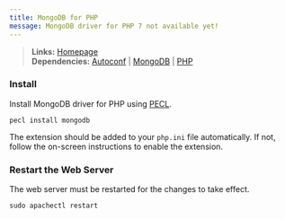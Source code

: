 ```yaml
---
title: MongoDB for PHP
message: MongoDB driver for PHP 7 not available yet!
---
```


> **Links:** [Homepage](https://docs.mongodb.org/ecosystem/drivers/php/)  
> **Dependencies:** [Autoconf](/autoconf/) | [MongoDB](/mongodb/) | [PHP](/php/)


### Install

Install MongoDB driver for PHP using [PECL](http://pecl.php.net/).

	pecl install mongodb

The extension should be added to your `php.ini` file automatically. If not, follow the on-screen instructions to enable the extension.


### Restart the Web Server

The web server must be restarted for the changes to take effect.

	sudo apachectl restart
